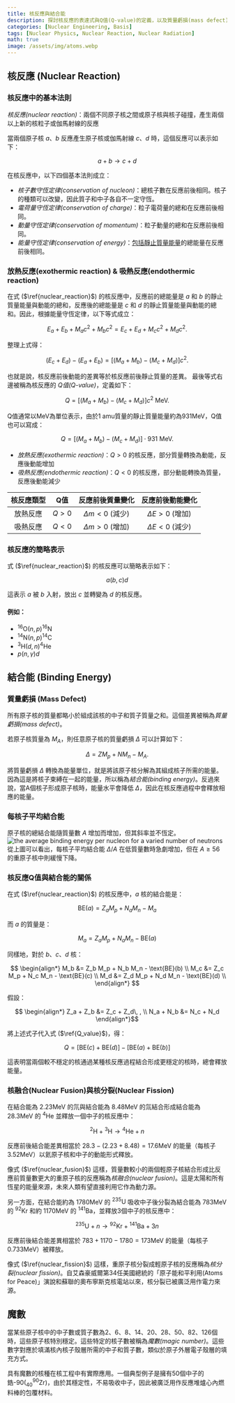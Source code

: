 ```yaml
---
title: 核反應與結合能
description: 探討核反應的表達式與Q值(Q-value)的定義，以及質量虧損(mass defect)和結合能(binding energy)的概念。
categories: [Nuclear Engineering, Basis]
tags: [Nuclear Physics, Nuclear Reaction, Nuclear Radiation]
math: true
image: /assets/img/atoms.webp
---
```

## 核反應 (Nuclear Reaction)
### 核反應中的基本法則
*核反應(nuclear reaction)*：兩個不同原子核之間或原子核與核子碰撞，產生兩個以上新的核粒子或伽馬射線的反應

當兩個原子核 $a$、$b$ 反應產生原子核或伽馬射線 $c$、$d$ 時，這個反應可以表示如下：

$$ a + b \rightarrow c + d \tag{1} \label{nuclear_reaction}$$

在核反應中，以下四個基本法則成立：

- *核子數守恆定律(conservation of nucleon)*：總核子數在反應前後相同。核子的種類可以改變，因此質子和中子各自不一定守恆。
- *電荷量守恆定律(conservation of charge)*：粒子電荷量的總和在反應前後相同。
- *動量守恆定律(conservation of momentum)*：粒子動量的總和在反應前後相同。
- *能量守恆定律(conservation of energy)*：<u>包括靜止質量能量</u>的總能量在反應前後相同。

### 放熱反應(exothermic reaction) & 吸熱反應(endothermic reaction)
在式 ($\ref{nuclear_reaction}$) 的核反應中，反應前的總能量是 $a$ 和 $b$ 的靜止質量能量與動能的總和，反應後的總能量是 $c$ 和 $d$ 的靜止質量能量與動能的總和。因此，根據能量守恆定律，以下等式成立：

$$ E_a + E_b + M_a c^2 + M_b c^2 = E_c + E_d + M_c c^2 + M_d c^2. $$

整理上式得：

$$ (E_c + E_d) - (E_a + E_b) = [(M_a + M_b) - (M_c + M_d)]c^2. $$

也就是說，核反應前後動能的差異等於核反應前後靜止質量的差異。
最後等式右邊被稱為核反應的 *Q值(Q-value)*，定義如下：

$$ Q = [(M_a + M_b) - (M_c + M_d)]c^2 \ \text{MeV}.\tag{2} \label{Q_value} $$

Q值通常以MeV為單位表示，由於1 amu質量的靜止質量能量約為931MeV，Q值也可以寫成：

$$ Q = [(M_a + M_b) - (M_c + M_d)]\cdot 931 \ \text{MeV}.\tag{3} $$

- *放熱反應(exothermic reaction)*：$Q>0$ 的核反應，部分質量轉換為動能，反應後動能增加
- *吸熱反應(endothermic reaction)*：$Q<0$ 的核反應，部分動能轉換為質量，反應後動能減少

| 核反應類型 | Q值 | 反應前後質量變化 | 反應前後動能變化 |
| :---: | :---: | :---: | :---: |
| 放熱反應 | $Q>0$ | $\Delta m<0$ (減少) | $\Delta E>0$ (增加) |
| 吸熱反應 | $Q<0$ | $\Delta m>0$ (增加) | $\Delta E<0$ (減少) |

### 核反應的簡略表示
式 ($\ref{nuclear_reaction}$) 的核反應可以簡略表示如下：

$$ a(b, c)d $$

這表示 $a$ 被 $b$ 入射，放出 $c$ 並轉變為 $d$ 的核反應。

#### 例如：
- $^{16} \text{O}(n,p)^{16}\text{N}$
- $^{14} \text{N}(n,p)^{14}\text{C}$
- $^{3} \text{H}(d,n)^{4}\text{He}$
- $p(n,\gamma)d$

## 結合能 (Binding Energy)
### 質量虧損 (Mass Defect)
所有原子核的質量都略小於組成該核的中子和質子質量之和。這個差異被稱為*質量虧損(mass defect)*。

若原子核質量為 $M_A$，則任意原子核的質量虧損 $\Delta$ 可以計算如下：

$$ \Delta = ZM_p + NM_n - M_A. $$

將質量虧損 $\Delta$ 轉換為能量單位，就是將該原子核分解為其組成核子所需的能量。因為這是將核子束縛在一起的能量，所以稱為*結合能(binding energy)*。反過來說，當A個核子形成原子核時，能量水平會降低 $\Delta$，因此在核反應過程中會釋放相應的能量。

### 每核子平均結合能
原子核的總結合能隨質量數 $A$ 增加而增加，但其斜率並不恆定。  
![the average binding energy per nucleon for a varied number of neutrons](https://upload.wikimedia.org/wikipedia/commons/5/53/Binding_energy_curve_-_common_isotopes.svg)  
從上圖可以看出，每核子平均結合能 $\Delta/A$ 在低質量數時急劇增加，但在 $A\geq56$ 的重原子核中則緩慢下降。

### 核反應Q值與結合能的關係
在式 ($\ref{nuclear_reaction}$) 的核反應中，$a$ 核的結合能是：

$$ \text{BE}(a) = Z_a M_p + N_a M_n - M_a $$

而 $a$ 的質量是：

$$ M_a = Z_a M_p + N_a M_n - \text{BE}(a) $$

同樣地，對於 $b$、$c$、$d$ 核：

$$ \begin{align*}
M_b &= Z_b M_p + N_b M_n - \text{BE}(b) \\
M_c &= Z_c M_p + N_c M_n - \text{BE}(c) \\
M_d &= Z_d M_p + N_d M_n - \text{BE}(d) \\
\end{align*} $$

假設：

$$ \begin{align*}
Z_a + Z_b &= Z_c + Z_d\, , \\
N_a + N_b &= N_c + N_d
\end{align*}$$

將上述式子代入式 ($\ref{Q_value}$)，得：

$$ Q = [\text{BE}(c) + \text{BE}(d)] - [\text{BE}(a) + \text{BE}(b)] $$

這表明當兩個較不穩定的核通過某種核反應過程結合形成更穩定的核時，總會釋放能量。

### 核融合(Nuclear Fusion)與核分裂(Nuclear Fission)
在結合能為 $2.23\text{MeV}$ 的氘與結合能為 $8.48\text{MeV}$ 的氚結合形成結合能為 $28.3\text{MeV}$ 的 $^4\text{He}$ 並釋放一個中子的核反應中：

$$ ^2\text{H} + {^3\text{H}} \rightarrow {^4\text{He}} + n \tag{4} \label{nuclear_fusion}$$

反應前後結合能差異相當於 $28.3-(2.23+8.48)=17.6\text{MeV}$ 的能量（每核子 $3.52\text{MeV}$）以氦原子核和中子的動能形式釋放。

像式 ($\ref{nuclear_fusion}$) 這樣，質量數較小的兩個輕原子核結合形成比反應前質量數更大的重原子核的反應稱為*核融合(nuclear fusion)*。這是太陽和所有恆星的能量來源，未來人類有望直接利用它作為動力源。

另一方面，在結合能約為 $1780\text{MeV}$ 的 $^{235}\text{U}$ 吸收中子後分裂為結合能為 $783\text{MeV}$ 的 $^{92}\text{Kr}$ 和約 $1170\text{MeV}$ 的 $^{141}\text{Ba}$，並釋放3個中子的核反應中：

$$ {^{235}\text{U}} + n \rightarrow {^{92}\text{Kr}} + {^{141}\text{Ba}} + 3n \tag{5} \label{nuclear_fission}$$

反應前後結合能差異相當於 $783+1170-1780=173\text{MeV}$ 的能量（每核子 $0.733\text{MeV}$）被釋放。

像式 ($\ref{nuclear_fission}$) 這樣，重原子核分裂成輕原子核的反應稱為*核分裂(nuclear fission)*。自艾森豪威爾第34任美國總統的「原子能和平利用(Atoms for Peace)」演說和蘇聯的奧布寧斯克核電站以來，核分裂已被廣泛用作電力來源。

## 魔數
當某些原子核中的中子數或質子數為2、6、8、14、20、28、50、82、126個時，這些原子核特別穩定。這些特定的核子數被稱為*魔數(magic number)*。這些數字對應於填滿核內核子殼層所需的中子和質子數，類似於原子外層電子殼層的填充方式。

具有魔數的核種在核工程中有實際應用。一個典型例子是擁有50個中子的鋯-90($^{90}_{40} \mathrm{Zr}$)，由於其穩定性，不易吸收中子，因此被廣泛用作反應堆爐心內燃料棒的包覆材料。
